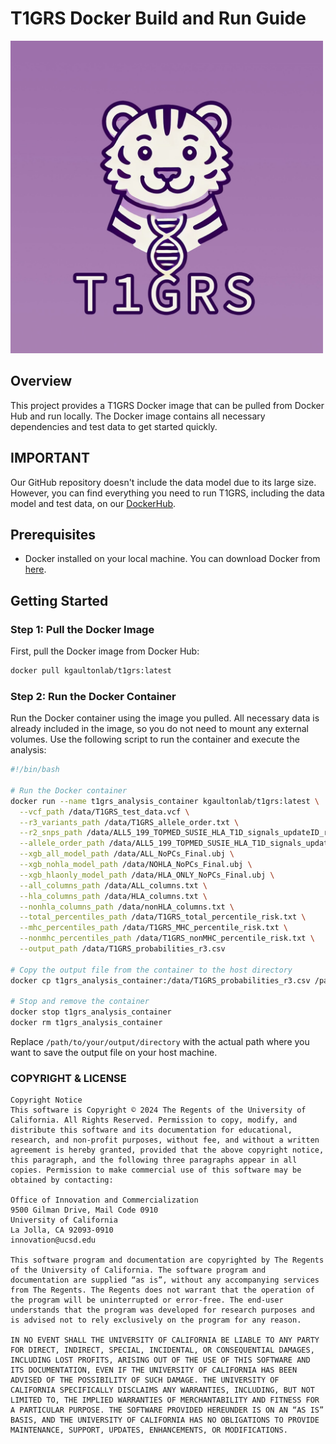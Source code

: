 # T1GRS Docker Build and Run Guide
<img src="t1grs.jpeg" alt="Description" width="500">

## Overview

This project provides a T1GRS Docker image that can be pulled from Docker Hub and run locally. The Docker image contains all necessary dependencies and test data to get started quickly.

## IMPORTANT
Our GitHub repository doesn't include the data model due to its large size. However, you can find everything you need to run T1GRS, including the data model and test data, on our [DockerHub](https://hub.docker.com/r/kgaultonlab/t1grs).
## Prerequisites

- Docker installed on your local machine. You can download Docker from [here](https://www.docker.com/get-started).

## Getting Started

### Step 1: Pull the Docker Image

First, pull the Docker image from Docker Hub:

```bash
docker pull kgaultonlab/t1grs:latest
```

### Step 2: Run the Docker Container

Run the Docker container using the image you pulled. All necessary data is already included in the image, so you do not need to mount any external volumes. Use the following script to run the container and execute the analysis:

```bash
#!/bin/bash

# Run the Docker container
docker run --name t1grs_analysis_container kgaultonlab/t1grs:latest \
  --vcf_path /data/T1GRS_test_data.vcf \
  --r3_variants_path /data/T1GRS_allele_order.txt \
  --r2_snps_path /data/ALL5_199_TOPMED_SUSIE_HLA_T1D_signals_updateID_r3.vcf.alleles \
  --allele_order_path /data/ALL5_199_TOPMED_SUSIE_HLA_T1D_signals_updateID.vcf.alleles \
  --xgb_all_model_path /data/ALL_NoPCs_Final.ubj \
  --xgb_nohla_model_path /data/NOHLA_NoPCs_Final.ubj \
  --xgb_hlaonly_model_path /data/HLA_ONLY_NoPCs_Final.ubj \
  --all_columns_path /data/ALL_columns.txt \
  --hla_columns_path /data/HLA_columns.txt \
  --nonhla_columns_path /data/nonHLA_columns.txt \
  --total_percentiles_path /data/T1GRS_total_percentile_risk.txt \
  --mhc_percentiles_path /data/T1GRS_MHC_percentile_risk.txt \
  --nonmhc_percentiles_path /data/T1GRS_nonMHC_percentile_risk.txt \
  --output_path /data/T1GRS_probabilities_r3.csv

# Copy the output file from the container to the host directory
docker cp t1grs_analysis_container:/data/T1GRS_probabilities_r3.csv /path/to/your/output/directory/T1GRS_probabilities_r3.csv

# Stop and remove the container
docker stop t1grs_analysis_container
docker rm t1grs_analysis_container
```

Replace `/path/to/your/output/directory` with the actual path where you want to save the output file on your host machine.

### COPYRIGHT & LICENSE

```
Copyright Notice
This software is Copyright © 2024 The Regents of the University of California. All Rights Reserved. Permission to copy, modify, and distribute this software and its documentation for educational, research, and non-profit purposes, without fee, and without a written agreement is hereby granted, provided that the above copyright notice, this paragraph, and the following three paragraphs appear in all copies. Permission to make commercial use of this software may be obtained by contacting:

Office of Innovation and Commercialization
9500 Gilman Drive, Mail Code 0910
University of California
La Jolla, CA 92093-0910
innovation@ucsd.edu

This software program and documentation are copyrighted by The Regents of the University of California. The software program and documentation are supplied “as is”, without any accompanying services from The Regents. The Regents does not warrant that the operation of the program will be uninterrupted or error-free. The end-user understands that the program was developed for research purposes and is advised not to rely exclusively on the program for any reason.

IN NO EVENT SHALL THE UNIVERSITY OF CALIFORNIA BE LIABLE TO ANY PARTY FOR DIRECT, INDIRECT, SPECIAL, INCIDENTAL, OR CONSEQUENTIAL DAMAGES, INCLUDING LOST PROFITS, ARISING OUT OF THE USE OF THIS SOFTWARE AND ITS DOCUMENTATION, EVEN IF THE UNIVERSITY OF CALIFORNIA HAS BEEN ADVISED OF THE POSSIBILITY OF SUCH DAMAGE. THE UNIVERSITY OF CALIFORNIA SPECIFICALLY DISCLAIMS ANY WARRANTIES, INCLUDING, BUT NOT LIMITED TO, THE IMPLIED WARRANTIES OF MERCHANTABILITY AND FITNESS FOR A PARTICULAR PURPOSE. THE SOFTWARE PROVIDED HEREUNDER IS ON AN “AS IS” BASIS, AND THE UNIVERSITY OF CALIFORNIA HAS NO OBLIGATIONS TO PROVIDE MAINTENANCE, SUPPORT, UPDATES, ENHANCEMENTS, OR MODIFICATIONS.
```
